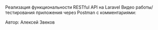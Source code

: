 Реализация функциональности RESTful API на Laravel
Видео работы/тестирования приложения через Postman с комментариями:
  
Автор: Алексей Звеков
